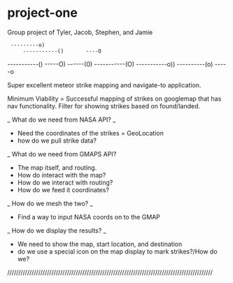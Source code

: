 # project-one
Group project of Tyler, Jacob, Stephen, and Jamie

     ---------o)
         -----------()       ----O
  -----------()   -----O)      ------(0)
-----------(O)       -----------o))
         ----------(o)   -----o

Super excellent meteor strike mapping and navigate-to application.

Minimum Viability = Successful mapping of strikes on googlemap that has nav functionality. Filter for showing strikes based on found/landed.


_ What do we need from NASA API? _
- Need the coordinates of the strikes = GeoLocation
- how do we pull strike data?

_ What do we need from GMAPS API?
- The map itself, and routing.
- How do interact with the map?
- How do we interact with routing?
- How do we feed it coordinates?

_ How do we mesh the two? _
- Find a way to input NASA coords on to the GMAP


_ How do we display the results? _
- We need to show the map, start location, and destination
- do we use a special icon on the map display to mark strikes?/How do we?

/////////////////////////////////////////////////////////////////////////////////////////////




